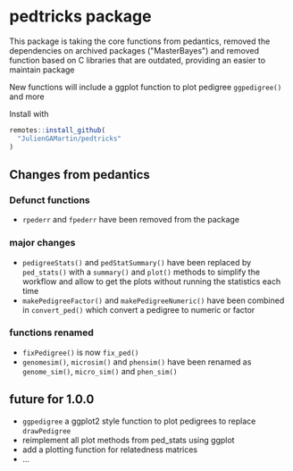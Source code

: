 # pedtricks package

This package is taking the core functions from pedantics, removed the dependencies on archived packages ("MasterBayes") and removed function based on C libraries that are outdated, providing an easier to maintain package

New functions will include a ggplot function to plot pedigree `ggpedigree()` and more

Install with

```r
remotes::install_github(
  "JulienGAMartin/pedtricks"
)
```

## Changes from pedantics

### Defunct functions
* `rpederr` and `fpederr` have been removed from the package

### major changes
* `pedigreeStats()` and `pedStatSummary()` have been replaced by `ped_stats()` with a `summary()` and `plot()` methods to simplify the workflow and allow to get the plots without running the statistics each time
* `makePedigreeFactor()` and `makePedigreeNumeric()` have been combined in `convert_ped()` which convert a pedigree to numeric or factor

### functions renamed
* `fixPedigree()` is now `fix_ped()`
* `genomesim()`, `microsim()` and `phensim()` have been renamed as `genome_sim()`, `micro_sim()` and `phen_sim()`

## future for 1.0.0
* `ggpedigree` a ggplot2 style function to plot pedigrees to replace `drawPedigree`
* reimplement all plot methods from ped_stats using ggplot
* add a plotting function for relatedness matrices
* ...